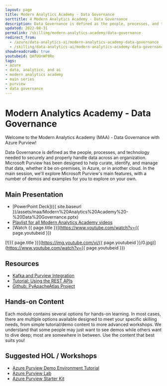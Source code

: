 ```yaml
---
layout: page
title: Modern Analytics Academy - Data Governance
sorttitle: 4 Modern Analytics Academy - Data Governance
description: Data Governance is defined as the people, processes, and technology needed to securely and properly handle data across an organization. Microsoft Purview has been designed to help curate, identify, and manage that data, whether it be on-premises, in Azure, or in another cloud. In the main session, we'll explore Microsoft Purview's main features, with a number of demos and examples for you to explore on your own.
updated: 2022-08-31
permalink: /skilling/modern-analytics-academy/data-governance
redirect_from:
  - /azure/data-analytics-ai/modern-analytics-academy-data-governance
  - /skilling/data-analytics-ai/modern-analytics-academy-data-governance
showbreadcrumb: true
youtubeid: QAfUOnWF9Ro
tags: 
- azure
- data, analytics, and ai
- modern analytics academy
- main series
- purview
- data governance
---
```


# Modern Analytics Academy - Data Governance

Welcome to the Modern Analytics Academy (MAA) - Data Governance with Azure Purview!

Data Governance is defined as the people, processes, and technology needed to securely and properly handle data across an organization. Microsoft Purview has been designed to help curate, identify, and manage that data, whether it be on-premises, in Azure, or in another cloud. In the main session, we'll explore Microsoft Purview's main features, with a number of demos and examples for you to explore on your own.

## Main Presentation

* [PowerPoint Deck]({{ site.baseurl }}/assets/maa/Modern%20Analytics%20Academy%20-%20Data%20Governance.pptx)
* [Playlist for all Modern Analytics Academy videos](https://www.youtube.com/playlist?list=PLz7jPMmpNrjm35mPO6KcOeNdMEMSYKXfj)
* [Watch {{ page.title }}](https://www.youtube.com/watch?v={{ page.youtubeid }})

[![{{ page.title }}](https://img.youtube.com/vi/{{ page.youtubeid }}/0.jpg)](https://www.youtube.com/watch?v={{ page.youtubeid }})

## Resources

* [Kafka and Purview Integration](https://docs.microsoft.com/en-us/azure/purview/manage-kafka-dotnet)
* [Tutorial: Using the REST APIs](https://docs.microsoft.com/en-us/azure/purview/tutorial-using-rest-apis)
* [Github: PyApacheAtlas Project](https://github.com/wjohnson/pyapacheatlas)

## Hands-on Content

Each module contains several options for hands-on learning. In most cases, there are multiple options available designed to meet your specific skilling needs, from simple tutorial/demo content to more advanced workshops. We understand that some people may just want to see demos while others want to dive deep; most are somewhere in between. Use the content that best suits you!

## Suggested HOL / Workshops

* [Azure Purview Demo Environment Tutorial](https://github.com/tayganr/purviewdemo)
* [Azure Purview Lab](https://github.com/tayganr/purviewlab)
* [Azure Purview Starter Kit](https://github.com/Azure/Azure-Purview-Starter-Kit)
